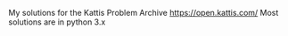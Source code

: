 My solutions for the Kattis Problem Archive https://open.kattis.com/
Most solutions are in python 3.x

